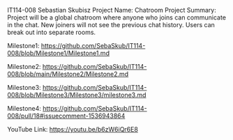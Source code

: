 IT114-008
Sebastian Skubisz
Project Name: Chatroom
Project Summary: Project will be a global chatroom where anyone who joins can communicate in the chat. New joiners will not see the previous chat history. Users can break out into separate rooms.

Milestone1:
https://github.com/SebaSkub/IT114-008/blob/Milestone1/Milestone1.md

Milestone2:
https://github.com/SebaSkub/IT114-008/blob/main/Milestone2/Milestone2.md

Milestone3:
https://github.com/SebaSkub/IT114-008/blob/Milestone3/Milestone3/milestone3.md

Milestone4:
https://github.com/SebaSkub/IT114-008/pull/18#issuecomment-1536943864

YouTube Link:
https://youtu.be/b6zW6iQr6E8



